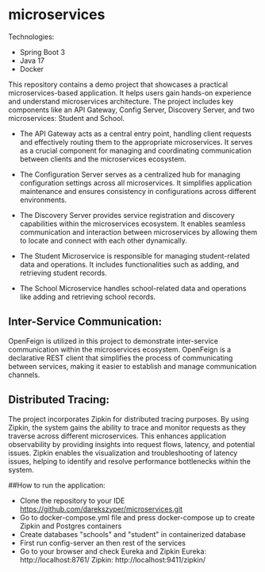 # microservices
Technologies:
- Spring Boot 3
- Java 17
- Docker

This repository contains a demo project that showcases a practical microservices-based application. It helps users gain hands-on experience and understand microservices architecture. The project includes key components like an API Gateway, Config Server, Discovery Server, and two microservices: Student and School.

- The API Gateway acts as a central entry point, handling client requests and effectively routing them to the appropriate microservices. It serves as a crucial component for managing and coordinating communication between clients and the microservices ecosystem.

- The Configuration Server serves as a centralized hub for managing configuration settings across all microservices. It simplifies application maintenance and ensures consistency in configurations across different environments.

- The Discovery Server provides service registration and discovery capabilities within the microservices ecosystem. It enables seamless communication and interaction between microservices by allowing them to locate and connect with each other dynamically.

- The Student Microservice is responsible for managing student-related data and operations. It includes functionalities such as adding, and retrieving student records.

- The School Microservice handles school-related data and operations like adding and retrieving school records.

## Inter-Service Communication: 
OpenFeign is utilized in this project to demonstrate inter-service communication within the microservices ecosystem. OpenFeign is a declarative REST client that simplifies the process of communicating between services, making it easier to establish and manage communication channels.

## Distributed Tracing: 
The project incorporates Zipkin for distributed tracing purposes. By using Zipkin, the system gains the ability to trace and monitor requests as they traverse across different microservices. This enhances application observability by providing insights into request flows, latency, and potential issues. Zipkin enables the visualization and troubleshooting of latency issues, helping to identify and resolve performance bottlenecks within the system.

##How to run the application:
- Clone the repository to your IDE https://github.com/darekszyper/microservices.git
- Go to docker-compose.yml file and press docker-compose up to create Zipkin and Postgres containers
- Create databases "schools" and "student" in containerized database 
- First run config-server an then rest of the services
- Go to your browser and check Eureka and Zipkin
Eureka: http://localhost:8761/
Zipkin: http://localhost:9411/zipkin/
